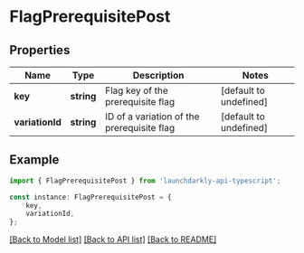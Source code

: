 # FlagPrerequisitePost


## Properties

Name | Type | Description | Notes
------------ | ------------- | ------------- | -------------
**key** | **string** | Flag key of the prerequisite flag | [default to undefined]
**variationId** | **string** | ID of a variation of the prerequisite flag | [default to undefined]

## Example

```typescript
import { FlagPrerequisitePost } from 'launchdarkly-api-typescript';

const instance: FlagPrerequisitePost = {
    key,
    variationId,
};
```

[[Back to Model list]](../README.md#documentation-for-models) [[Back to API list]](../README.md#documentation-for-api-endpoints) [[Back to README]](../README.md)

